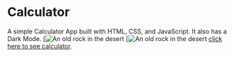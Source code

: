# Calculator
A simple Calculator App built with HTML, CSS, and JavaScript. It also has a Dark Mode.
[![An old rock in the desert](images/calculator-1) [![An old rock in the desert](images/calculator-2)
[click here to see calculator]([https://duckduckgo.com](https://mehran1384.github.io/Calculator-width-Html-CSS-Bootstrap-And-Javascript/)).
